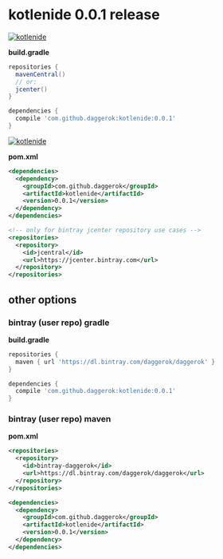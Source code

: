 # kotlenide 0.0.1 release

[![kotlenide](https://www.bintray.com/docs/images/bintray_badge_color.png)](https://bintray.com/daggerok/daggerok/kotlenide?source=watch)

**build.gradle**

```gradle
repositories {
  mavenCentral()
  // or:
  jcenter()
}

dependencies {
  compile 'com.github.daggerok:kotlenide:0.0.1'
}
```

[![kotlenide](http://maven.apache.org/images/maven-logo-black-on-white.png)](https://maven-badges.herokuapp.com/maven-central/com.github.daggerok/kotlenide)

**pom.xml**

```xml
<dependencies>
  <dependency>
    <groupId>com.github.daggerok</groupId>
    <artifactId>kotlenide</artifactId>
    <version>0.0.1</version>
  </dependency>
</dependencies>

<!-- only for bintray jcenter repository use cases -->
<repositories>
  <repository>
    <id>jcentral</id>
    <url>https://jcenter.bintray.com</url>
  </repository>
</repositories>
```

## other options

### bintray (user repo) gradle

**build.gradle**

```gradle
repositories {
  maven { url 'https://dl.bintray.com/daggerok/daggerok' }
}

dependencies {
  compile 'com.github.daggerok:kotlenide:0.0.1'
}
```

### bintray (user repo) maven

**pom.xml**

```xml
<repositories>
  <repository>
    <id>bintray-daggerok</id>
    <url>https://dl.bintray.com/daggerok/daggerok</url>
  </repository>
</repositories>

<dependencies>
  <dependency>
    <groupId>com.github.daggerok</groupId>
    <artifactId>kotlenide</artifactId>
    <version>0.0.1</version>
  </dependency>
</dependencies>
```
<!--
### jitpack gradle

**build.gradle**

```gradle
repositories {
  maven { url 'https://jitpack.io' }
}

dependencies {
  compile 'com.github.daggerok:kotlenide:0.0.1'
}
```

### jitpack maven

**pom.xml**

```xml
<repositories>
  <repository>
    <id>jitpack.io</id>
    <url>https://jitpack.io</url>
  </repository>
</repositories>

<dependencies>
  <dependency>
    <groupId>com.github.daggerok</groupId>
    <artifactId>kotlenide</artifactId>
    <version>0.0.1</version>
  </dependency>
</dependencies>
```
-->
